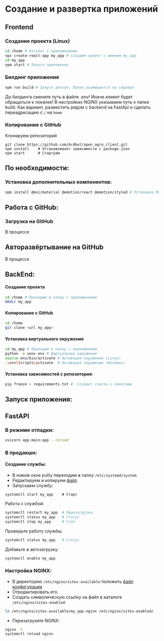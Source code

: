 # Создание и развертка приложений

## Frontend
### Создание проекта (Linux)
```bash
cd /home # Каталог с приложениями
npx create-react-app my_app # Создаем проект с именем my_app
cd my_app
npm start # Запуск приложения
```
### Билдинг приложения
```bash
npm run build # Запуск деплоя. Папка размещается на сервере
```
До билдинга смените путь в файле .env! Иначе клиент будет обращаться к локалке!
В настройках NGINX указываем путь к папке build. Как вариант, разместить рядом с backend на FastApi и сделать переадресацию с `/` на `home`
### Копирование с GitHub 
Клонируем репозиторий

``` shell
git clone https://github.com/Ardbot/open_agro_client.git
npm install    # Устанавливает зависимости с package.json
npm start      # Стартуем
```
## По необходимости:
### Установка дополнительных компонентов:
```bash
npm install @mui/material @emotion/react @emotion/styled # Установка Material-UI
``` 

## Работа с GitHub:

### Загрузка на GitHub
В процессе
## Авторазвёртывание на GitHub
В процессе
## BackEnd:

#### Создание проекта
```bash
cd /home # Преходим в папку с приложениями
mkdir my_app
```

#### Копирование с GitHub
```bash
cd /home
git clone <url my_app>
````

#### Установка виртуального окружения 
``` bash
cd my_app # Преходим в папку с приложением
python -m venv env # Виртуальное окружение
source env/bin/activate # Активация окружение (Linux)
.\env\Scripts\activate  # Активация окружение (Windows)
```

#### Установка зависимостей  с репозитория:
```bash
pip freeze > requirements.txt #  Создает список с пакетами
```

## Запуск приложения:

## FastAPI

### В режиме отладки:
```bash
uvicorn app.main:app --reload
```
### В продакшн:
#### Создание службы:
+ В новом окне putty переходим в папку `/etc/systemd/system`
+ Редактируем и копируем [файл](/documentation/files/openagro.service)
+ Запускаем службу: 
```
systemctl start my_app    # Старт
```
Работа с службой:
```bash
systemctl restart my_app  # Перезагрузка
systemctl status my_app   # Статус
systemctl stop my_app     # Стоп
```

Проверьте работу службы:
```bash
systemctl status my_app   # Статус
```

Добавьте в автозагрузку:
```bash
systemctl enable my_app
```

### Настройка NGINX:
+ В директорию `/etc/nginx/sites-available` положить [файл конфигурации](/documentation/files/openagro-nginx)
+ Отредактировать его.
+ Создать символическую ссылку на файл в каталоге `/etc/nginx/sites-enabled`:
```bash
ln /etc/nginx/sites-available/my_app-nginx /etc/nginx/sites-enabled/
```
+ Перезагрузите NGINX:
```bash
nginx -t
systemctl reload nginx
```

